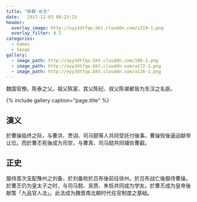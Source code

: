 ```yaml
---
title: "陈群·长文"
date:   2017-12-03 08:25:25
header:
  overlay_image: http://oyy3dtfqo.bkt.clouddn.com/s319-1.png
  overlay_filter: 0.5
categories:
  - Games
  - Sango
gallery:
  - image_path: http://oyy3dtfqo.bkt.clouddn.com/106-1.png
  - image_path: http://oyy3dtfqo.bkt.clouddn.com/a172-1.png
  - image_path: http://oyy3dtfqo.bkt.clouddn.com/a126-1.png
---
```


魏国官僚。陈泰之父。祖父陈寔、其父陈纪、叔父陈谌都皆为东汉之名臣。

{% include gallery caption="page.title" %}

## 演义

於曹操临终之际，与曹洪、贾诩、司马懿等人共同受託付後事。曹操殁後逼迫献帝让位。而於曹丕死後成为司空，与曹真、司马懿共同辅佐曹叡。

## 正史

服侍首次支配豫州之刘备，於刘备败於吕布後前往徐州。於吕布战亡後服侍曹操。於曹丕仍为皇太子之时，与司马懿、吴质、朱铄共同成为学友。於曹丕成为皇帝後献策「九品官人法」。此法成为魏晋南北朝时代任官制度之基础。